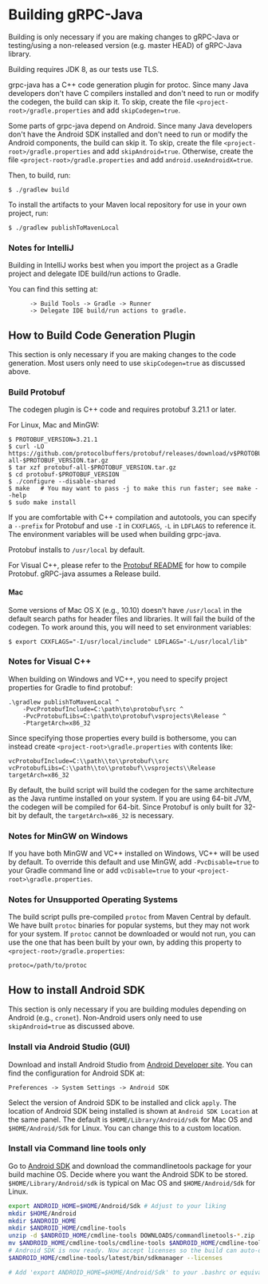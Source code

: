Building gRPC-Java
==================

Building is only necessary if you are making changes to gRPC-Java or testing/using a non-released
 version (e.g. master HEAD) of gRPC-Java library.

Building requires JDK 8, as our tests use TLS.

grpc-java has a C++ code generation plugin for protoc. Since many Java
developers don't have C compilers installed and don't need to run or modify the
codegen, the build can skip it. To skip, create the file
`<project-root>/gradle.properties` and add `skipCodegen=true`.

Some parts of grpc-java depend on Android. Since many Java developers don't have
the Android SDK installed and don't need to run or modify the Android
components, the build can skip it. To skip, create the file
`<project-root>/gradle.properties` and add `skipAndroid=true`.
Otherwise, create the file `<project-root>/gradle.properties` and add `android.useAndroidX=true`.

Then, to build, run:
```
$ ./gradlew build
```

To install the artifacts to your Maven local repository for use in your own
project, run:
```
$ ./gradlew publishToMavenLocal
```

### Notes for IntelliJ
Building in IntelliJ works best when you import the project as a Gradle project and delegate IDE
build/run actions to Gradle.

You can find this setting at:
```Settings -> Build, Execution, Deployment
      -> Build Tools -> Gradle -> Runner
      -> Delegate IDE build/run actions to gradle.
```

How to Build Code Generation Plugin
-----------------------------------
This section is only necessary if you are making changes to the code
generation. Most users only need to use `skipCodegen=true` as discussed above.

### Build Protobuf
The codegen plugin is C++ code and requires protobuf 3.21.1 or later.

For Linux, Mac and MinGW:
```
$ PROTOBUF_VERSION=3.21.1
$ curl -LO https://github.com/protocolbuffers/protobuf/releases/download/v$PROTOBUF_VERSION/protobuf-all-$PROTOBUF_VERSION.tar.gz
$ tar xzf protobuf-all-$PROTOBUF_VERSION.tar.gz
$ cd protobuf-$PROTOBUF_VERSION
$ ./configure --disable-shared
$ make   # You may want to pass -j to make this run faster; see make --help
$ sudo make install
```

If you are comfortable with C++ compilation and autotools, you can specify a
``--prefix`` for Protobuf and use ``-I`` in ``CXXFLAGS``, ``-L`` in
``LDFLAGS`` to reference it. The
environment variables will be used when building grpc-java.

Protobuf installs to ``/usr/local`` by default.

For Visual C++, please refer to the [Protobuf README](https://github.com/google/protobuf/blob/master/cmake/README.md)
for how to compile Protobuf. gRPC-java assumes a Release build.

#### Mac
Some versions of Mac OS X (e.g., 10.10) doesn't have ``/usr/local`` in the
default search paths for header files and libraries. It will fail the build of
the codegen. To work around this, you will need to set environment variables:
```
$ export CXXFLAGS="-I/usr/local/include" LDFLAGS="-L/usr/local/lib"
```

### Notes for Visual C++

When building on Windows and VC++, you need to specify project properties for
Gradle to find protobuf:
```
.\gradlew publishToMavenLocal ^
    -PvcProtobufInclude=C:\path\to\protobuf\src ^
    -PvcProtobufLibs=C:\path\to\protobuf\vsprojects\Release ^
    -PtargetArch=x86_32
```

Since specifying those properties every build is bothersome, you can instead
create ``<project-root>\gradle.properties`` with contents like:
```
vcProtobufInclude=C:\\path\\to\\protobuf\\src
vcProtobufLibs=C:\\path\\to\\protobuf\\vsprojects\\Release
targetArch=x86_32
```

By default, the build script will build the codegen for the same architecture as
the Java runtime installed on your system. If you are using 64-bit JVM, the
codegen will be compiled for 64-bit. Since Protobuf is only built for 32-bit by
default, the `targetArch=x86_32` is necessary.

### Notes for MinGW on Windows
If you have both MinGW and VC++ installed on Windows, VC++ will be used by
default. To override this default and use MinGW, add ``-PvcDisable=true``
to your Gradle command line or add ``vcDisable=true`` to your
``<project-root>\gradle.properties``.

### Notes for Unsupported Operating Systems
The build script pulls pre-compiled ``protoc`` from Maven Central by default.
We have built ``protoc`` binaries for popular systems, but they may not work
for your system. If ``protoc`` cannot be downloaded or would not run, you can
use the one that has been built by your own, by adding this property to
``<project-root>/gradle.properties``:
```
protoc=/path/to/protoc
```

How to install Android SDK
---------------------------
This section is only necessary if you are building modules depending on Android 
(e.g., `cronet`). Non-Android users only need to use `skipAndroid=true` as 
discussed above.

### Install via Android Studio (GUI)
Download and install Android Studio from [Android Developer site](https://developer.android.com/studio).
You can find the configuration for Android SDK at:
```
Preferences -> System Settings -> Android SDK
```
Select the version of Android SDK to be installed and click `apply`. The location
of Android SDK being installed is shown at `Android SDK Location` at the same panel.
The default is `$HOME/Library/Android/sdk` for Mac OS and `$HOME/Android/Sdk` for Linux. 
You can change this to a custom location.

### Install via Command line tools only
Go to [Android SDK](https://developer.android.com/studio#command-tools) and
download the commandlinetools package for your build machine OS. Decide where
you want the Android SDK to be stored. `$HOME/Library/Android/sdk` is typical on
Mac OS and `$HOME/Android/Sdk` for Linux.

```sh
export ANDROID_HOME=$HOME/Android/Sdk # Adjust to your liking
mkdir $HOME/Android
mkdir $ANDROID_HOME
mkdir $ANDROID_HOME/cmdline-tools
unzip -d $ANDROID_HOME/cmdline-tools DOWNLOADS/commandlinetools-*.zip
mv $ANDROID_HOME/cmdline-tools/cmdline-tools $ANDROID_HOME/cmdline-tools/latest
# Android SDK is now ready. Now accept licenses so the build can auto-download packages
$ANDROID_HOME/cmdline-tools/latest/bin/sdkmanager --licenses

# Add 'export ANDROID_HOME=$HOME/Android/Sdk' to your .bashrc or equivalent
```

